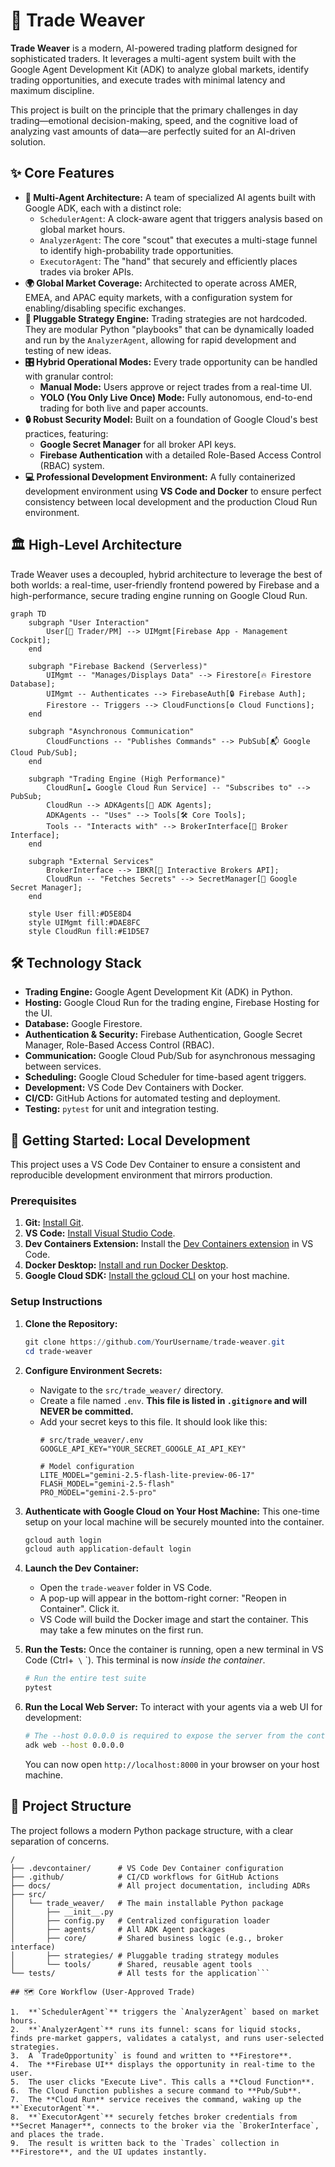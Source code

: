 # 🚀 Trade Weaver

**Trade Weaver** is a modern, AI-powered trading platform designed for sophisticated traders. It leverages a multi-agent system built with the Google Agent Development Kit (ADK) to analyze global markets, identify trading opportunities, and execute trades with minimal latency and maximum discipline.

This project is built on the principle that the primary challenges in day trading—emotional decision-making, speed, and the cognitive load of analyzing vast amounts of data—are perfectly suited for an AI-driven solution.

## ✨ Core Features

*   **🧠 Multi-Agent Architecture:** A team of specialized AI agents built with Google ADK, each with a distinct role:
    *   `SchedulerAgent`: A clock-aware agent that triggers analysis based on global market hours.
    *   `AnalyzerAgent`: The core "scout" that executes a multi-stage funnel to identify high-probability trade opportunities.
    *   `ExecutorAgent`: The "hand" that securely and efficiently places trades via broker APIs.
*   **🌍 Global Market Coverage:** Architected to operate across AMER, EMEA, and APAC equity markets, with a configuration system for enabling/disabling specific exchanges.
*   **🔧 Pluggable Strategy Engine:** Trading strategies are not hardcoded. They are modular Python "playbooks" that can be dynamically loaded and run by the `AnalyzerAgent`, allowing for rapid development and testing of new ideas.
*   **🎛️ Hybrid Operational Modes:** Every trade opportunity can be handled with granular control:
    *   **Manual Mode:** Users approve or reject trades from a real-time UI.
    *   **YOLO (You Only Live Once) Mode:** Fully autonomous, end-to-end trading for both live and paper accounts.
*   **🔒 Robust Security Model:** Built on a foundation of Google Cloud's best practices, featuring:
    *   **Google Secret Manager** for all broker API keys.
    *   **Firebase Authentication** with a detailed Role-Based Access Control (RBAC) system.
*   **💻 Professional Development Environment:** A fully containerized development environment using **VS Code and Docker** to ensure perfect consistency between local development and the production Cloud Run environment.

## 🏛️ High-Level Architecture

Trade Weaver uses a decoupled, hybrid architecture to leverage the best of both worlds: a real-time, user-friendly frontend powered by Firebase and a high-performance, secure trading engine running on Google Cloud Run.

```mermaid
graph TD
    subgraph "User Interaction"
        User[👤 Trader/PM] --> UIMgmt[Firebase App - Management Cockpit];
    end

    subgraph "Firebase Backend (Serverless)"
        UIMgmt -- "Manages/Displays Data" --> Firestore[🔥 Firestore Database];
        UIMgmt -- Authenticates --> FirebaseAuth[🔒 Firebase Auth];
        Firestore -- Triggers --> CloudFunctions[⚙️ Cloud Functions];
    end

    subgraph "Asynchronous Communication"
        CloudFunctions -- "Publishes Commands" --> PubSub[📬 Google Cloud Pub/Sub];
    end

    subgraph "Trading Engine (High Performance)"
        CloudRun[☁️ Google Cloud Run Service] -- "Subscribes to" --> PubSub;
        CloudRun --> ADKAgents[🤖 ADK Agents];
        ADKAgents -- "Uses" --> Tools[🛠️ Core Tools];
        Tools -- "Interacts with" --> BrokerInterface[🔌 Broker Interface];
    end
    
    subgraph "External Services"
        BrokerInterface --> IBKR[🏦 Interactive Brokers API];
        CloudRun -- "Fetches Secrets" --> SecretManager[🔑 Google Secret Manager];
    end

    style User fill:#D5E8D4
    style UIMgmt fill:#DAE8FC
    style CloudRun fill:#E1D5E7
```

## 🛠️ Technology Stack

*   **Trading Engine:** Google Agent Development Kit (ADK) in Python.
*   **Hosting:** Google Cloud Run for the trading engine, Firebase Hosting for the UI.
*   **Database:** Google Firestore.
*   **Authentication & Security:** Firebase Authentication, Google Secret Manager, Role-Based Access Control (RBAC).
*   **Communication:** Google Cloud Pub/Sub for asynchronous messaging between services.
*   **Scheduling:** Google Cloud Scheduler for time-based agent triggers.
*   **Development:** VS Code Dev Containers with Docker.
*   **CI/CD:** GitHub Actions for automated testing and deployment.
*   **Testing:** `pytest` for unit and integration testing.

## 🏁 Getting Started: Local Development

This project uses a VS Code Dev Container to ensure a consistent and reproducible development environment that mirrors production.

### Prerequisites

1.  **Git:** [Install Git](https://git-scm.com/downloads).
2.  **VS Code:** [Install Visual Studio Code](https://code.visualstudio.com/).
3.  **Dev Containers Extension:** Install the [Dev Containers extension](vscode:extension/ms-vscode-remote.remote-containers) in VS Code.
4.  **Docker Desktop:** [Install and run Docker Desktop](https://www.docker.com/products/docker-desktop/).
5.  **Google Cloud SDK:** [Install the gcloud CLI](https://cloud.google.com/sdk/gcloud/install) on your host machine.

### Setup Instructions

1.  **Clone the Repository:**
    ```powershell
    git clone https://github.com/YourUsername/trade-weaver.git
    cd trade-weaver
    ```

2.  **Configure Environment Secrets:**
    *   Navigate to the `src/trade_weaver/` directory.
    *   Create a file named `.env`. **This file is listed in `.gitignore` and will NEVER be committed.**
    *   Add your secret keys to this file. It should look like this:
        ```env
        # src/trade_weaver/.env
        GOOGLE_API_KEY="YOUR_SECRET_GOOGLE_AI_API_KEY"
        
        # Model configuration
        LITE_MODEL="gemini-2.5-flash-lite-preview-06-17"
        FLASH_MODEL="gemini-2.5-flash"
        PRO_MODEL="gemini-2.5-pro"
        ```

3.  **Authenticate with Google Cloud on Your Host Machine:**
    This one-time setup on your local machine will be securely mounted into the container.
    ```powershell
    gcloud auth login
    gcloud auth application-default login
    ```

4.  **Launch the Dev Container:**
    *   Open the `trade-weaver` folder in VS Code.
    *   A pop-up will appear in the bottom-right corner: "Reopen in Container". Click it.
    *   VS Code will build the Docker image and start the container. This may take a few minutes on the first run.

5.  **Run the Tests:**
    Once the container is running, open a new terminal in VS Code (Ctrl+` \` `). This terminal is now *inside the container*.
    ```bash
    # Run the entire test suite
    pytest
    ```

6.  **Run the Local Web Server:**
    To interact with your agents via a web UI for development:
    ```bash
    # The --host 0.0.0.0 is required to expose the server from the container
    adk web --host 0.0.0.0
    ```
    You can now open `http://localhost:8000` in your browser on your host machine.

## 📂 Project Structure

The project follows a modern Python package structure, with a clear separation of concerns.

```
/
├── .devcontainer/      # VS Code Dev Container configuration
├── .github/            # CI/CD workflows for GitHub Actions
├── docs/               # All project documentation, including ADRs
├── src/
│   └── trade_weaver/   # The main installable Python package
│       ├── __init__.py
│       ├── config.py   # Centralized configuration loader
│       ├── agents/     # All ADK Agent packages
│       ├── core/       # Shared business logic (e.g., broker interface)
│       ├── strategies/ # Pluggable trading strategy modules
│       └── tools/      # Shared, reusable agent tools
└── tests/              # All tests for the application```

## 🗺️ Core Workflow (User-Approved Trade)

1.  **`SchedulerAgent`** triggers the `AnalyzerAgent` based on market hours.
2.  **`AnalyzerAgent`** runs its funnel: scans for liquid stocks, finds pre-market gappers, validates a catalyst, and runs user-selected strategies.
3.  A `TradeOpportunity` is found and written to **Firestore**.
4.  The **Firebase UI** displays the opportunity in real-time to the user.
5.  The user clicks "Execute Live". This calls a **Cloud Function**.
6.  The Cloud Function publishes a secure command to **Pub/Sub**.
7.  The **Cloud Run** service receives the command, waking up the **`ExecutorAgent`**.
8.  **`ExecutorAgent`** securely fetches broker credentials from **Secret Manager**, connects to the broker via the `BrokerInterface`, and places the trade.
9.  The result is written back to the `Trades` collection in **Firestore**, and the UI updates instantly.
